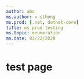 ```yaml
---
author: abc
ms.author: v-sthong
ms.prod: [.net, dotnet-core]
title: ms prod testing
ms.topic: enumeration
ms.date: 03/22/2020
---
```


# test page

